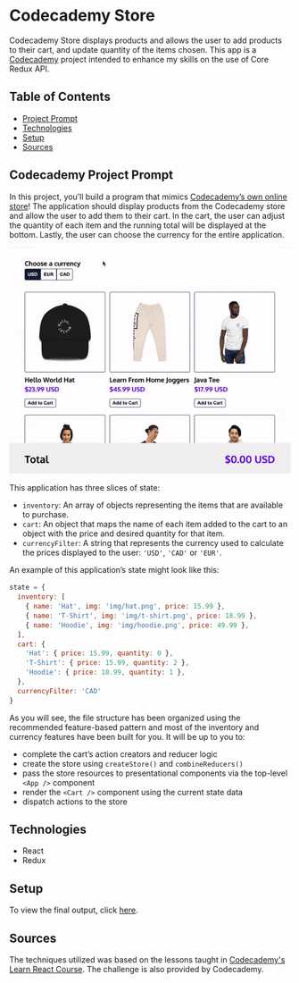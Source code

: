 # **Codecademy Store**

Codecademy Store displays products and allows the user to add products to their cart, and update quantity of the items chosen. This app is a [Codecademy](https://www.codecademy.com/learn/react-101) project intended to enhance my skills on the use of Core Redux API.

## Table of Contents

- [Project Prompt](#codecademy-project-prompt)
- [Technologies](#technologies)
- [Setup](#setup)
- [Sources](#sources)

## Codecademy Project Prompt

In this project, you’ll build a program that mimics [Codecademy’s own online store](https://shop.codecademy.com/)! The application should display products from the Codecademy store and allow the user to add them to their cart. In the cart, the user can adjust the quantity of each item and the running total will be displayed at the bottom. Lastly, the user can choose the currency for the entire application.

![App preview](./public/src/img/readme/shopping-cart-demo.gif)

This application has three slices of state:

- `inventory`: An array of objects representing the items that are available to purchase.
- `cart`: An object that maps the name of each item added to the cart to an object with the price and desired quantity for that item.
- `currencyFilter`: A string that represents the currency used to calculate the prices displayed to the user: `'USD'`, `'CAD'` or `'EUR'`.

An example of this application’s state might look like this:

```js
state = {
  inventory: [
    { name: 'Hat', img: 'img/hat.png', price: 15.99 },
    { name: 'T-Shirt', img: 'img/t-shirt.png', price: 18.99 },
    { name: 'Hoodie', img: 'img/hoodie.png', price: 49.99 },
  ],
  cart: {
    'Hat': { price: 15.99, quantity: 0 },
    'T-Shirt': { price: 15.99, quantity: 2 },
    'Hoodie': { price: 18.99, quantity: 1 },
  },
  currencyFilter: 'CAD'
}
```

As you will see, the file structure has been organized using the recommended feature-based pattern and most of the inventory and currency features have been built for you. It will be up to you to:

- complete the cart’s action creators and reducer logic
- create the store using `createStore()` and `combineReducers()`
- pass the store resources to presentational components via the top-level `<App />` component
- render the `<Cart />` component using the current state data
- dispatch actions to the store

## Technologies

- React
- Redux

## Setup

To view the final output, click [here](https://daniellabrador.me/codecademy-redux-codecademy_store).

## Sources

The techniques utilized was based on the lessons taught in [Codecademy's Learn React Course](https://www.codecademy.com/learn/react-101). The challenge is also provided by Codecademy.

